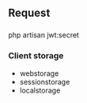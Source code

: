 ## Request


###
php artisan jwt:secret



### Client storage
- webstorage
- sessionstorage
- localstorage
